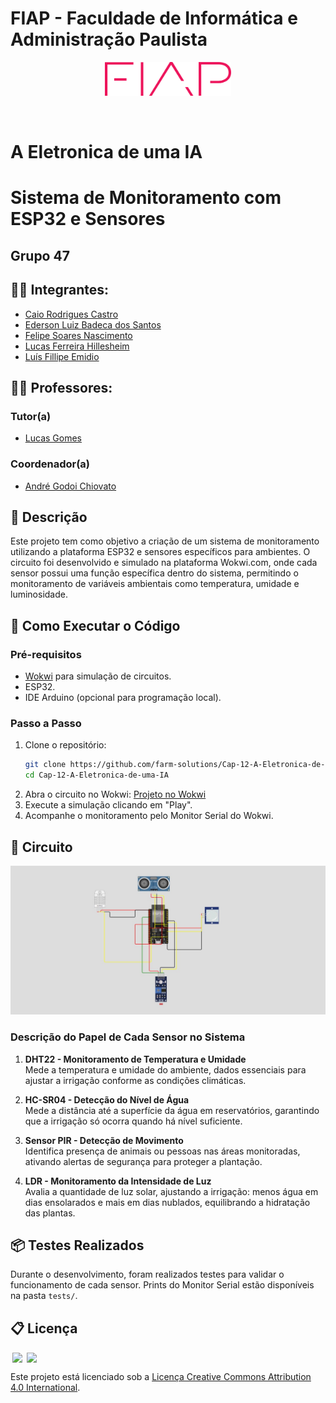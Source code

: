
# FIAP - Faculdade de Informática e Administração Paulista

<p align="center">
<a href="https://www.fiap.com.br/"><img src="assets/logo-fiap.png" alt="FIAP - Faculdade de Informática e Administração Paulista" width="40%" height="40%"></a>
</p>

<br>

# A Eletronica de uma IA
# Sistema de Monitoramento com ESP32 e Sensores

## Grupo 47

## 👨‍🎓 Integrantes:
- [Caio Rodrigues Castro](https://www.linkedin.com/in/caiorcastro/)
- [Ederson Luiz Badeca dos Santos](https://www.linkedin.com/in/ederson-badeca/)
- [Felipe Soares Nascimento](https://www.linkedin.com/in/digitalmanagerfelipesoares/)
- [Lucas Ferreira Hillesheim](https://www.linkedin.com/in/lfhillesheim/)
- [Luís Fillipe Emidio](https://www.linkedin.com/in/luisfuturist/)

## 👩‍🏫 Professores:
### Tutor(a)
- [Lucas Gomes](https://www.linkedin.com/in/lucas-gomes-moreira-15a8452a/)
### Coordenador(a)
- [André Godoi Chiovato](https://www.linkedin.com/in/profandregodoi/)

## 📜 Descrição

Este projeto tem como objetivo a criação de um sistema de monitoramento utilizando a plataforma ESP32 e sensores específicos para ambientes. O circuito foi desenvolvido e simulado na plataforma Wokwi.com, onde cada sensor possui uma função específica dentro do sistema, permitindo o monitoramento de variáveis ambientais como temperatura, umidade e luminosidade.

## 🔧 Como Executar o Código

### Pré-requisitos
- [Wokwi](https://wokwi.com/) para simulação de circuitos.
- ESP32.
- IDE Arduino (opcional para programação local).

### Passo a Passo

1. Clone o repositório:
   ```bash
   git clone https://github.com/farm-solutions/Cap-12-A-Eletronica-de-uma-IA.git
   cd Cap-12-A-Eletronica-de-uma-IA
   ```
2. Abra o circuito no Wokwi: [Projeto no Wokwi](https://wokwi.com/projects/412368890543526913)
3. Execute a simulação clicando em "Play".
4. Acompanhe o monitoramento pelo Monitor Serial do Wokwi.

## 🔌 Circuito

![Desenho do Circuito](/docs/circuit.png)

### Descrição do Papel de Cada Sensor no Sistema

1. **DHT22 - Monitoramento de Temperatura e Umidade**  
   Mede a temperatura e umidade do ambiente, dados essenciais para ajustar a irrigação conforme as condições climáticas.

2. **HC-SR04 - Detecção do Nível de Água**  
   Mede a distância até a superfície da água em reservatórios, garantindo que a irrigação só ocorra quando há nível suficiente.

3. **Sensor PIR - Detecção de Movimento**  
   Identifica presença de animais ou pessoas nas áreas monitoradas, ativando alertas de segurança para proteger a plantação.

4. **LDR - Monitoramento da Intensidade de Luz**  
   Avalia a quantidade de luz solar, ajustando a irrigação: menos água em dias ensolarados e mais em dias nublados, equilibrando a hidratação das plantas.

## 📦 Testes Realizados

Durante o desenvolvimento, foram realizados testes para validar o funcionamento de cada sensor. Prints do Monitor Serial estão disponíveis na pasta `tests/`.

## 📋 Licença

<img style="height:22px!important;margin-left:3px;vertical-align:text-bottom;" src="https://mirrors.creativecommons.org/presskit/icons/cc.svg?ref=chooser-v1">
<img style="height:22px!important;margin-left:3px;vertical-align:text-bottom;" src="https://mirrors.creativecommons.org/presskit/icons/by.svg?ref=chooser-v1">
<p>
Este projeto está licenciado sob a <a href="http://creativecommons.org/licenses/by/4.0/?ref=chooser-v1" target="_blank">Licença Creative Commons Attribution 4.0 International</a>.
</p>
